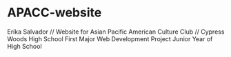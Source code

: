 # APACC-website
Erika Salvador // Website for Asian Pacific American Culture Club // Cypress Woods High School
First Major Web Development Project
Junior Year of High School

